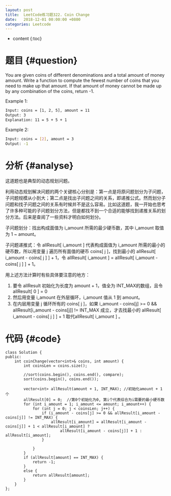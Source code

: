 ```yaml
---
layout: post
title:  LeetCode练习题322. Coin Change
date:   2018-12-01 00:00:00 +0800
categories: Leetcode
---
```


* content
{:toc}



# 题目  {#question}
You are given coins of different denominations and a total amount of money amount. Write a function to compute the fewest number of coins that you need to make up that amount. If that amount of money cannot be made up by any combination of the coins, return -1.

Example 1:

```bash
Input: coins = [1, 2, 5], amount = 11
Output: 3
Explanation: 11 = 5 + 5 + 1
```

Example 2:

```bash
Input: coins = [2], amount = 3
Output: -1
```


# 分析  {#analyse}
这道题也是典型的动态规划问题。

利用动态规划解决问题的两个关键核心分别是：第一点是将原问题划分为子问题，子问题规模从小到大；第二点是找出子问题之间的关系，即递推公式。然而划分子问题和找子问题之间的关系有时候并不是这么容易。比如这道题，我一开始也思考了许多种可能的子问题划分方法，但是都找不到一个合适的能够找到递推关系的划分方法。后来是查阅了一些资料才明白如何划分。

子问题划分：找出构成面值为 i_amount 所需的最少硬币数，其中 i_amount 取值为 1 ~ amount。

子问题递推式：令 allResult[ i_amount ] 代表构成面值为 i_amount 所需的最小的硬币数，所以用变量 j 遍历所有面值的硬币 coins[ j ]，找到最小的 allResult[ i_amount - coins[ j ] ] + 1，令 allResult[ i_amount ] = allResult[ i_amount - coins[ j ] ] + 1。

用上述方法计算时有些具体要注意的地方：
1. 要令 allResult 初始化为长度为 amount + 1，值全为 INT_MAX的数组，且令 allResult[ 0 ] = 0
2. 然后用变量 i_amount 在外层循环，i_amount 值从 1 到 amount。
3. 在内层用变量 j 循环所有的 coins[ j ]，如果 i_amount - coins[j] >= 0 && allResult[i_amount - coins[j]] != INT_MAX 成立，才去找最小的 allResult[ i_amount - coins[ j ] ] + 1 取代allResult[ i_amount ] 。



# 代码  {#code}
```
class Solution {
public:
    int coinChange(vector<int>& coins, int amount) {
        int coinsLen = coins.size();

        //sort(coins.begin(), coins.end(), compare);
        sort(coins.begin(), coins.end());

        vector<int> allResult(amount + 1, INT_MAX); //初始化amount + 1个
        allResult[0] = 0;  //第0个初始化为0, 第i个代表综合为i需要的最小硬币数
        for (int i_amount = 1; i_amount <= amount; i_amount++) {
            for (int j = 0; j < coinsLen; j++) {
                if (i_amount - coins[j] >= 0 && allResult[i_amount - coins[j]] != INT_MAX) {
                    allResult[i_amount] = allResult[i_amount - coins[j]] + 1 < allResult[i_amount] ?
                        allResult[i_amount - coins[j]] + 1 : allResult[i_amount];
                }

            }
        }
        if (allResult[amount] == INT_MAX) {
            return -1;
        }
        else {
            return allResult[amount];
        }
    }
};
```